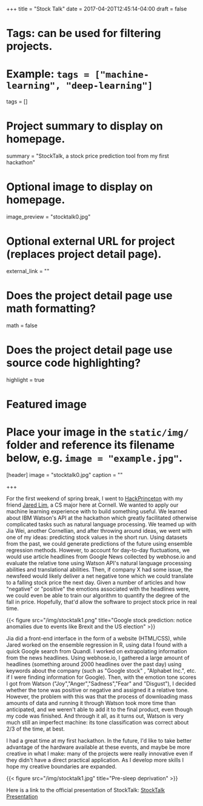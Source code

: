 +++
title = "Stock Talk"
date = 2017-04-20T12:45:14-04:00
draft = false

# Tags: can be used for filtering projects.
# Example: `tags = ["machine-learning", "deep-learning"]`
tags = []

# Project summary to display on homepage.
summary = "StockTalk, a stock price prediction tool from my first hackathon"

# Optional image to display on homepage.
image_preview = "stocktalk0.jpg"

# Optional external URL for project (replaces project detail page).
external_link = ""

# Does the project detail page use math formatting?
math = false

# Does the project detail page use source code highlighting?
highlight = true

# Featured image
# Place your image in the `static/img/` folder and reference its filename below, e.g. `image = "example.jpg"`.
[header]
image = "stocktalk0.jpg"
caption = ""

+++





For the first weekend of spring break, I went to [HackPrinceton](https://hackprinceton-spr17.devpost.com/) with my friend [Jared Lim](https://junyounglim.github.io/), a CS major here at Cornell. We wanted to apply our machine learning experience with to build something useful. We learned about IBM Watson's API at the hackathon which greatly facilitated otherwise complicated tasks such as natural language processing. We teamed up with Jia Wei, another Cornellian, and after throwing around ideas, we went with one of my ideas: predicting stock values in the short run. Using datasets from the past, we could generate predictions of the future using ensemble regression methods. However, to account for day-to-day fluctuations, we would use article headlines from Google News collected by webhose.io and evaluate the relative tone using Watson API's natural language processing abilities and translational abilities. Then, if company X had some issue, the newsfeed would likely deliver a net negative tone which we could translate to a falling stock price the next day. Given a number of articles and how "negative" or "positive" the emotions associated with the headlines were, we could even be able to train our algorithm to quantify the degree of the fall in price. Hopefully, that'd allow the software to project stock price in real time.



{{< figure src="/img/stocktalk1.png" title="Google stock prediction: notice anomalies due to events like Brexit and the US election" >}}


Jia did a front-end interface in the form of a website (HTML/CSS), while Jared worked on the ensemble regression in R, using data I found with a quick Google search from Quandl. I worked on extrapolating information from the news headlines. Using webhose.io, I gathered a large amount of headlines (something around 2000 headlines over the past day) using keywords about the company (such as "Google stock" , "Alphabet Inc.", etc. if I were finding information for Google). Then, with the emotion tone scores I got from Watson ("Joy","Anger","Sadness","Fear" and "Disgust"), I decided whether the tone was positive or negative and assigned it a relative tone. However, the problem with this was that the process of downloading mass amounts of data and running it through Watson took more time than anticipated, and we weren't able to add it to the final product, even though my code was finished. And through it all, as it turns out, Watson is very much still an imperfect machine: its tone classification was correct about 2/3 of the time, at best.




I had a great time at my first hackathon. In the future, I'd like to take better advantage of the hardware available at these events, and maybe be more creative in what I make: many of the projects were really innovative even if they didn't have a direct practical application. As I develop more skills I hope my creative boundaries are expanded.



{{< figure src="/img/stocktalk1.jpg" title="Pre-sleep deprivation" >}}



Here is a link to the official presentation of StockTalk: [StockTalk Presentation](https://docs.google.com/presentation/d/1ep7lnJO294NMqC5iRwh0nOdNvWSJR8Q5zst0-LN90Uw/edit#slide=id.p)
